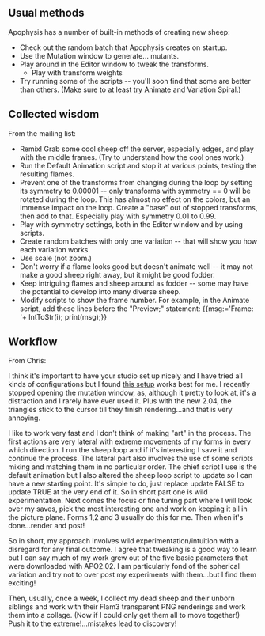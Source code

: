 ## Usual methods ##

Apophysis has a number of built-in methods of creating new sheep:
  * Check out the random batch that Apophysis creates on startup.
  * Use the Mutation window to generate... mutants.
  * Play around in the Editor window to tweak the transforms.
    * Play with transform weights
  * Try running some of the scripts -- you'll soon find that some are better than others. (Make sure to at least try Animate and Variation Spiral.)

## Collected wisdom ##

From the mailing list:
  * Remix! Grab some cool sheep off the server, especially edges, and play with the middle frames. (Try to understand how the cool ones work.)
  * Run the Default Animation script and stop it at various points, testing the resulting flames.
  * Prevent one of the transforms from changing during the loop by setting its symmetry to 0.00001 -- only transforms with symmetry == 0 will be rotated during the loop. This has almost no effect on the colors, but an immense impact on the loop. Create a "base" out of stopped transforms, then add to that. Especially play with symmetry 0.01 to 0.99.
  * Play with symmetry settings, both in the Editor window and by using scripts.
  * Create random batches with only one variation -- that will show you how each variation works.
  * Use scale (not zoom.)
  * Don't worry if a flame looks good but doesn't animate well -- it may not make a good sheep right away, but it might be good fodder.
  * Keep intriguing flames and sheep around as fodder -- some may have the potential to develop into many diverse sheep.
  * Modify scripts to show the frame number. For example, in the Animate script, add these lines before the "Preview;" statement:
{{msg:='Frame: '+ IntToStr(i); print(msg);}}

## Workflow ##

From Chris:

I think it's important to have your studio set up nicely and I have tried all kinds of configurations but I found [this setup](http://img343.imageshack.us/my.php?image=ursittiaposetup0bc.jpg) works best for me.
I recently stopped opening the mutation window, as, although it pretty to look at, it's a distraction and I rarely have ever used it. Plus with the new 2.04, the triangles stick to the cursor till they finish rendering...and that is very annoying.

I like to work very fast and I don't think of making "art" in the process. The first actions are very lateral with extreme movements of my forms in every which direction. I run the sheep loop and if it's interesting I save it and continue the process. The lateral part also involves the use of some scripts mixing and matching them in no particular order. The chief script I use is the default animation but I also altered the sheep loop script to update so I can have a new starting point. It's simple to do, just replace update FALSE to update TRUE at the very end of it. So in short part one is wild experimentation. Next comes the focus or fine tuning part where I will look over my saves, pick the most interesting one and work on keeping it all in the picture plane. Forms 1,2 and 3 usually do this for me. Then when it's done...render and post!

So in short, my approach involves wild experimentation/intuition with a disregard for any final outcome.
I agree that tweaking is a good way to learn but I can say much of my work grew out of the five basic parameters that were downloaded with APO2.02. I am particularly fond of the spherical variation and try not to over post my experiments with them...but I find them exciting!

Then, usually, once a week, I collect my dead sheep and their unborn siblings and work with their Flam3 transparent PNG renderings and work them into a collage. (Now if I could only get them all to move together!)
Push it to the extreme!...mistakes lead to discovery!
